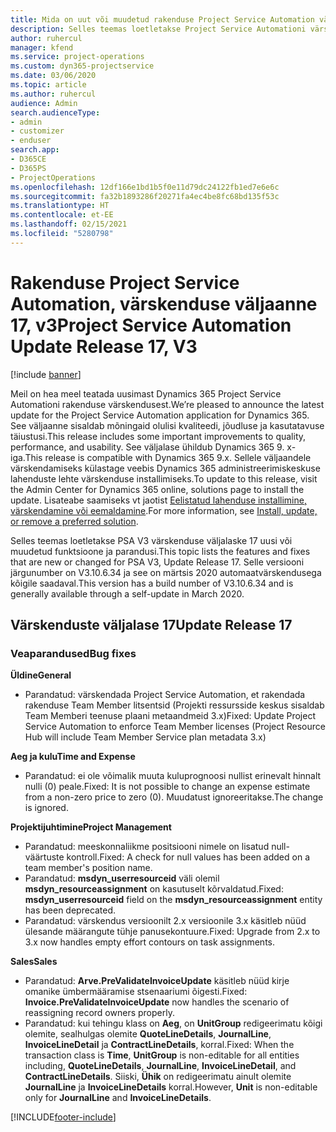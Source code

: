 ```yaml
---
title: Mida on uut või muudetud rakenduse Project Service Automation värskenduse väljaandes 17, V3
description: Selles teemas loetletakse Project Service Automationi värskenduse väljalaske 17, V3 saadaolevaid funktsioone ja parandusi.
author: ruhercul
manager: kfend
ms.service: project-operations
ms.custom: dyn365-projectservice
ms.date: 03/06/2020
ms.topic: article
ms.author: ruhercul
audience: Admin
search.audienceType:
- admin
- customizer
- enduser
search.app:
- D365CE
- D365PS
- ProjectOperations
ms.openlocfilehash: 12df166e1bd1b5f0e11d79dc24122fb1ed7e6e6c
ms.sourcegitcommit: fa32b1893286f20271fa4ec4be8fc68bd135f53c
ms.translationtype: HT
ms.contentlocale: et-EE
ms.lasthandoff: 02/15/2021
ms.locfileid: "5280798"
---
```

# <a name="project-service-automation-update-release-17-v3"></a><span data-ttu-id="ae0ec-103">Rakenduse Project Service Automation, värskenduse väljaanne 17, v3</span><span class="sxs-lookup"><span data-stu-id="ae0ec-103">Project Service Automation Update Release 17, V3</span></span>

[!include [banner](../includes/psa-now-project-operations.md)]

<span data-ttu-id="ae0ec-104">Meil on hea meel teatada uusimast Dynamics 365 Project Service Automationi rakenduse värskendusest.</span><span class="sxs-lookup"><span data-stu-id="ae0ec-104">We’re pleased to announce the latest update for the Project Service Automation application for Dynamics 365.</span></span> <span data-ttu-id="ae0ec-105">See väljaanne sisaldab mõningaid olulisi kvaliteedi, jõudluse ja kasutatavuse täiustusi.</span><span class="sxs-lookup"><span data-stu-id="ae0ec-105">This release includes some important improvements to quality, performance, and usability.</span></span>  <span data-ttu-id="ae0ec-106">See väljalase ühildub Dynamics 365 9. x-iga.</span><span class="sxs-lookup"><span data-stu-id="ae0ec-106">This release is compatible with Dynamics 365 9.x.</span></span> <span data-ttu-id="ae0ec-107">Sellele väljaandele värskendamiseks külastage veebis Dynamics 365 administreerimiskeskuse lahenduste lehte värskenduse installimiseks.</span><span class="sxs-lookup"><span data-stu-id="ae0ec-107">To update to this release, visit the Admin Center for Dynamics 365 online, solutions page to install the update.</span></span> <span data-ttu-id="ae0ec-108">Lisateabe saamiseks vt jaotist [Eelistatud lahenduse installimine, värskendamine või eemaldamine](https://docs.microsoft.com/power-platform/admin/install-remove-preferred-solution).</span><span class="sxs-lookup"><span data-stu-id="ae0ec-108">For more information, see [Install, update, or remove a preferred solution](https://docs.microsoft.com/power-platform/admin/install-remove-preferred-solution).</span></span>

<span data-ttu-id="ae0ec-109">Selles teemas loetletakse PSA V3 värskenduse väljalaske 17 uusi või muudetud funktsioone ja parandusi.</span><span class="sxs-lookup"><span data-stu-id="ae0ec-109">This topic lists the features and fixes that are new or changed for PSA V3, Update Release 17.</span></span> <span data-ttu-id="ae0ec-110">Selle versiooni järgunumber on V3.10.6.34 ja see on märtsis 2020 automaatvärskendusega kõigile saadaval.</span><span class="sxs-lookup"><span data-stu-id="ae0ec-110">This version has a build number of V3.10.6.34 and is generally available through a self-update in March 2020.</span></span>


## <a name="update-release-17"></a><span data-ttu-id="ae0ec-111">Värskenduste väljalase 17</span><span class="sxs-lookup"><span data-stu-id="ae0ec-111">Update Release 17</span></span>

### <a name="bug-fixes"></a><span data-ttu-id="ae0ec-112">Veaparandused</span><span class="sxs-lookup"><span data-stu-id="ae0ec-112">Bug fixes</span></span>

<span data-ttu-id="ae0ec-113">**Üldine**</span><span class="sxs-lookup"><span data-stu-id="ae0ec-113">**General**</span></span>

- <span data-ttu-id="ae0ec-114">Parandatud: värskendada Project Service Automation, et rakendada rakenduse Team Member litsentsid (Projekti ressursside keskus sisaldab Team Memberi teenuse plaani metaandmeid 3.x)</span><span class="sxs-lookup"><span data-stu-id="ae0ec-114">Fixed: Update Project Service Automation to enforce Team Member licenses (Project Resource Hub will include Team Member Service plan metadata 3.x)</span></span>
 
<span data-ttu-id="ae0ec-115">**Aeg ja kulu**</span><span class="sxs-lookup"><span data-stu-id="ae0ec-115">**Time and Expense**</span></span>

- <span data-ttu-id="ae0ec-116">Parandatud: ei ole võimalik muuta kuluprognoosi nullist erinevalt hinnalt nulli (0) peale.</span><span class="sxs-lookup"><span data-stu-id="ae0ec-116">Fixed: It is not possible to change an expense estimate from a non-zero price to zero (0).</span></span> <span data-ttu-id="ae0ec-117">Muudatust ignoreeritakse.</span><span class="sxs-lookup"><span data-stu-id="ae0ec-117">The change is ignored.</span></span>

<span data-ttu-id="ae0ec-118">**Projektijuhtimine**</span><span class="sxs-lookup"><span data-stu-id="ae0ec-118">**Project Management**</span></span>

- <span data-ttu-id="ae0ec-119">Parandatud: meeskonnaliikme positsiooni nimele on lisatud null-väärtuste kontroll.</span><span class="sxs-lookup"><span data-stu-id="ae0ec-119">Fixed: A check for null values has been added on a team member's position name.</span></span>
- <span data-ttu-id="ae0ec-120">Parandatud: **msdyn_userresourceid** väli olemil **msdyn_resourceassignment** on kasutuselt kõrvaldatud.</span><span class="sxs-lookup"><span data-stu-id="ae0ec-120">Fixed: **msdyn_userresourceid** field on the **msdyn_resourceassignment** entity has been deprecated.</span></span>
- <span data-ttu-id="ae0ec-121">Parandatud: värskendus versioonilt 2.x versioonile 3.x käsitleb nüüd ülesande määrangute tühje panusekontuure.</span><span class="sxs-lookup"><span data-stu-id="ae0ec-121">Fixed: Upgrade from 2.x to 3.x now handles empty effort contours on task assignments.</span></span>

<span data-ttu-id="ae0ec-122">**Sales**</span><span class="sxs-lookup"><span data-stu-id="ae0ec-122">**Sales**</span></span>

- <span data-ttu-id="ae0ec-123">Parandatud: **Arve.PreValidateInvoiceUpdate** käsitleb nüüd kirje omanike ümbermääramise stsenaariumi õigesti.</span><span class="sxs-lookup"><span data-stu-id="ae0ec-123">Fixed: **Invoice.PreValidateInvoiceUpdate** now handles the scenario of reassigning record owners properly.</span></span>
- <span data-ttu-id="ae0ec-124">Parandatud: kui tehingu klass on **Aeg**, on **UnitGroup** redigeerimatu kõigi olemite, sealhulgas olemite **QuoteLineDetails**, **JournalLine**, **InvoiceLineDetail** ja **ContractLineDetails**, korral.</span><span class="sxs-lookup"><span data-stu-id="ae0ec-124">Fixed: When the transaction class is **Time**, **UnitGroup** is non-editable for all entities including, **QuoteLineDetails**, **JournalLine**, **InvoiceLineDetail**, and **ContractLineDetails**.</span></span> <span data-ttu-id="ae0ec-125">Siiski, **Ühik** on redigeerimatu ainult olemite **JournalLine** ja **InvoiceLineDetails** korral.</span><span class="sxs-lookup"><span data-stu-id="ae0ec-125">However, **Unit** is non-editable only for **JournalLine** and **InvoiceLineDetails**.</span></span>




[!INCLUDE[footer-include](../includes/footer-banner.md)]